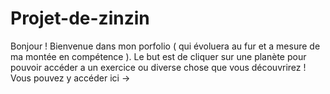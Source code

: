 # Projet-de-zinzin

Bonjour ! Bienvenue dans mon porfolio ( qui évoluera au fur et a mesure de ma montée en compétence ). Le but est de cliquer sur une planète pour pouvoir accéder a un exercice ou diverse chose que vous découvrirez !
Vous pouvez y accéder ici ->
